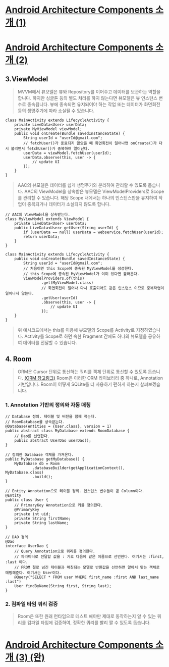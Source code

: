 # [Android Architecture Components 소개 (1)](https://medium.com/@maryangmin/android-architecture-components-%EC%86%8C%EA%B0%9C-1-8e04491be1f6)
# [Android Architecture Components 소개 (2)](https://medium.com/@maryangmin/android-architecture-components-%EC%86%8C%EA%B0%9C-2-d41a9272e692)

## 3.ViewModel
> MVVM에서 뷰모델은 뷰와 Repository를 이어주고 데이터를 보관하는 역할을 합니다. 하지만 싱글톤 등의 별도 처리를 하지 않는다면 뷰모델은 뷰 인스턴스 변수로 종속됩니다. 뷰에 종속되면 유지되어야 하는 작업 또는 데이터가 화면회전 등의 생명주기에 따라 소실될 수 있습니다.

```
class MainActivity extends LifecycleActivity {
    private LiveData<User> userData;
    private MyViewModel viewModel;
    public void onCreate(Bundle savedInstanceState) {
        String userId = "userId@gmail.com";
        // fetchUser()가 종료되지 않았을 때 화면회전이 일어나면 onCreate()가 다시 불리면서 fetchUser()가 중복하여 일어난다.
        userData = viewModel.fetchUser(userId);
        userData.observe(this, user -> {
            // update UI
        });
    }
}
```

> AAC의 뷰모델은 데이터를 쉽게 생명주기와 분리하여 관리할 수 있도록 돕습니다. AAC의 ViewModel을 상속받은 뷰모델은 ViewModelProviders로 Scope를 관리할 수 있습니다. 해당 Scope 내에서는 하나의 인스턴스만을 유지하여 작업이 중복되거나 데이터가 소실되지 않도록 합니다.

```
// AAC의 ViewModel을 상속받는다.
class MyViewModel extends ViewModel {
    private LiveData<User> userData;
    public LiveData<User> getUser(String userId) {
        if (userData == null) userData = webservice.fetchUser(userId);
        return userData;
    }
}

class MainActivity extends LifecycleActivity {
    public void onCreate(Bundle savedInstanceState) {
        String userId = "userId@gmail.com";
        // 처음이면 this Scope에 종속된 MyViewModel를 생성한다.
        // this Scope에 종속된 MyViewModel가 이미 있다면 불러온다.
        ViewModelProviders.of(this)
                .get(MyViewModel.class)
                // 화면회전이 일어나 다시 호출되어도 같은 인스턴스 이므로 중복작업이 일어나지 않는다.
                .getUser(userId)
                .observe(this, user -> {
                    // update UI
                });
    }
}
```

> 위 예시코드에서는 this를 이용해 뷰모델의 Scope를 Activity로 지정하였습니다. Activity를 Scope로 하면 속한 Fragment 간에도 하나의 뷰모델을 공유하여 데이터를 전달할 수 있습니다.

## 4. Room
> ORM은 Cursor 단위로 통신하는 쿼리를 객체 단위로 통신할 수 있도록 돕습니다. [(ORM 참고링크)](https://d2.naver.com/helloworld/472196) Room은 이러한 ORM 라이브러리 중 하나로, Annotation 기반입니다. Room이 어떻게 SQLite를 더 사용하기 편하게 하는지 살펴보겠습니다.

### 1. Annotation 기반의 정의와 자동 매칭
```
// Database 정의. 테이블 및 버전을 함께 적는다.
// RoomDatabase를 상속받는다.
@Database(entities = {User.class}, version = 1)
public abstract class MyDatabase extends RoomDatabase {
    // Dao를 선언한다.
    public abstract UserDao userDao();
}

// 정의한 Database 객체를 가져온다.
public MyDatabase getMyDatabase() {
    MyDatabase db = Room
            .databaseBuilder(getApplicationContext(), MyDatabase.class)
            .build();
}

// Entity Annotation으로 테이블 정의. 인스턴스 변수들이 곧 Column이다.
@Entity
public class User {
    // PrimaryKey Annotation으로 키를 정의한다.
    @PrimaryKey
    private int uid;
    private String firstName;
    private String lastName;
}

// DAO 정의
@Dao
interface UserDao {
    // Query Annotation으로 쿼리를 정의한다.
    // 파라미터로 전달할 값을 : 기호 다음에 같은 이름으로 선언한다. 여기서는 :first, :last 이다.
    // FROM 절로 넘긴 테이블과 매칭되는 모델로 반환값을 선언하면 알아서 맞는 객체로 매핑해준다. 여기서는 User이다.
    @Query("SELECT * FROM user WHERE first_name :first AND last_name :last")
    User findByName(String first, String last);
}
```

### 2. 컴파일 타임 쿼리 검증
> Room은 또한 원래 런타임으로 테스트 해야만 제대로 동작하는지 알 수 있는 쿼리를 컴파일 타임에 검증하여, 정확한 쿼리를 빨리 짤 수 있도록 돕습니다.

# [Android Architecture Components 소개 (3) (완)](https://medium.com/@maryangmin/android-architecture-components-%EC%86%8C%EA%B0%9C-3-52980a9e22af)
